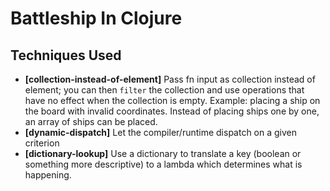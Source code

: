 Battleship In Clojure
=====================

Techniques Used
---------------

* **[collection-instead-of-element]** Pass fn input as collection instead of
  element; you can then `filter` the collection and use operations that have no
  effect when the collection is empty. Example: placing a ship on the board with
  invalid coordinates. Instead of placing ships one by one, an array of ships
  can be placed.
* **[dynamic-dispatch]** Let the compiler/runtime dispatch on a given criterion
* **[dictionary-lookup]** Use a dictionary to translate a key (boolean or
  something more descriptive) to a lambda which determines what is happening.
